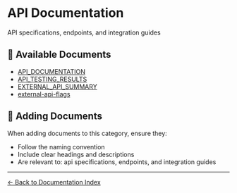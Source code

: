 # API Documentation

API specifications, endpoints, and integration guides

## 📄 Available Documents

- [API_DOCUMENTATION](./API_DOCUMENTATION.md)
- [API_TESTING_RESULTS](./API_TESTING_RESULTS.md)
- [EXTERNAL_API_SUMMARY](./EXTERNAL_API_SUMMARY.md)
- [external-api-flags](./external-api-flags.md)

## 📝 Adding Documents

When adding documents to this category, ensure they:
- Follow the naming convention
- Include clear headings and descriptions
- Are relevant to: api specifications, endpoints, and integration guides

---

[← Back to Documentation Index](../README.md)
